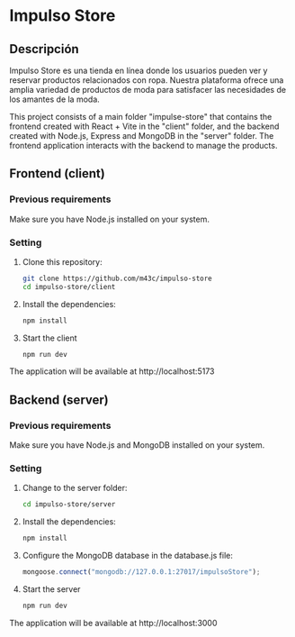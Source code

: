 # Impulso Store

## Descripción
Impulso Store es una tienda en línea donde los usuarios pueden ver y reservar productos relacionados con ropa. Nuestra plataforma ofrece una amplia variedad de productos de moda para satisfacer las necesidades de los amantes de la moda. 

This project consists of a main folder "impulse-store" that contains the frontend created with React + Vite in the "client" folder, and the backend created with Node.js, Express and MongoDB in the "server" folder. The frontend application interacts with the backend to manage the products.

## Frontend (client)

### Previous requirements
Make sure you have Node.js installed on your system.

### Setting

1. Clone this repository:
    ```bash
    git clone https://github.com/m43c/impulso-store
    cd impulso-store/client
    ```
   
2. Install the dependencies:
     ```bash
     npm install
     ```

3. Start the client
     ```bash
     npm run dev
     ```
The application will be available at http://localhost:5173
    
## Backend (server)

### Previous requirements

Make sure you have Node.js and MongoDB installed on your system.

### Setting

1. Change to the server folder:
     ```bash
     cd impulso-store/server
     ```
    
2. Install the dependencies:
     ```bash
     npm install
     ```
    
3. Configure the MongoDB database in the database.js file:
     ```javascript
     mongoose.connect("mongodb://127.0.0.1:27017/impulsoStore");
     ```
    
4. Start the server
     ```bash
     npm run dev
     ```
The application will be available at http://localhost:3000
